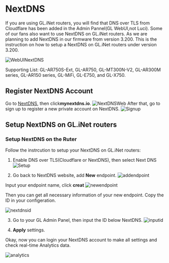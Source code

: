 # NextDNS
If you are using GL.iNet routers, you will find that DNS over TLS from Cloudflare has been added in the Admin Pannel(GL WebUI,not Luci). 
Some of our fans also want to use NextDNS on GL.iNet routers. As we are planning to add NextDNS in our firmware from version 3.200. This is the instruction on how to setup a NextDNS on GL.iNet routers under version 3.200.

![WebUINextDNS](https://static.gl-inet.com/docs/en/3/app/nextdns/ndwebui.jpg) 


Supporting List:
GL-AR750S-Ext, GL-AR750, GL-MT300N-V2, GL-AR300M series, GL-AR150 series, GL-MiFi, GL-E750, and GL-X750. 

## Register NextDNS Account 
Go to [NextDNS](https://nextdns.io/?from=amdj8sqt), then click**mynextdns.io**.
![NextDNSWeb](https://static.gl-inet.com/docs/en/3/app/nextdns/website.jpg)
After that, go to sign up to register a new private account on NextDNS. 
![Signup](https://static.gl-inet.com/docs/en/3/app/nextdns/signup.jpg)


##  Setup NextDNS on GL.iNet routers

### Setup NextDNS on the Ruter
Follow the instrcution to setup your NextDNS on GL.iNet routers:

1. Enable DNS over TLS(Cloudflare or NextDNS), then select Next DNS![Setup](https://static.gl-inet.com/docs/en/3/app/nextdns/ndselect.jpg)

2. Go back to NextDNS website, add **New** endpoint. 
![addendpoint](https://static.gl-inet.com/docs/en/3/app/nextdns/addendpoint.jpg)
 
Input your endpoint name, click **creat**
![newendpoint](https://static.gl-inet.com/docs/en/3/app/nextdns/newendpoint.jpg)

Then you can get all necessary information of your new endpoint. Copy the ID in your configeration. 

![nextdnsid](https://static.gl-inet.com/docs/en/3/app/nextdns/epid.jpg)

3. Go to your GL Admin Panel, then input the ID below NextDNS. 
![inputid](https://static.gl-inet.com/docs/en/3/app/nextdns/idinput.jpg)

4. **Apply** settings. 

Okay, now you can login your NextDNS account to make all settings and check real-time Analytics data.

![analytics](https://static.gl-inet.com/docs/en/3/app/nextdns/ndanalytics.jpg)